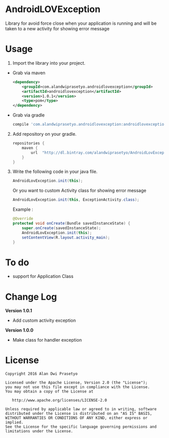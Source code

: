 # AndroidLOVException
Library for avoid force close when your application is running and will be taken to a new activity for showing error message
# Usage

1. Import the library into your project.
  * Grab via maven

    ```xml
    <dependency>
        <groupId>com.alandwiprasetyo.androidlovexception</groupId>
        <artifactId>androidlovexception</artifactId>
        <version>1.0.1</version>
        <type>pom</type>
    </dependency>
    ```

  * Grab via gradle

    ```groovy
    compile 'com.alandwiprasetyo.androidlovexception:androidlovexception:1.0.1'
    ```

2. Add repository on your gradle.
    ```groovy
    repositories {
        maven {
            url  "http://dl.bintray.com/alandwiprasetyo/AndroidLovException"
        }
    }
    ```

3. Write the following code in your java file.
    ```java
    AndroidLovException.init(this);
    ```
    Or you want to custom Activity class for showing error message
    ```java
    AndroidLovException.init(this, ExceptionActivity.class);
    ```
    Example :
    ```java
    @Override
    protected void onCreate(Bundle savedInstanceState) {
        super.onCreate(savedInstanceState);
        AndroidLovException.init(this);
        setContentView(R.layout.activity_main);
    }
    ```
# To do
  * support for Application Class

# Change Log

**Version 1.0.1**

* Add custom activity exception

**Version 1.0.0**

* Make class for handler exception

# License

    Copyright 2016 Alan Dwi Prasetyo

    Licensed under the Apache License, Version 2.0 (the "License");
    you may not use this file except in compliance with the License.
    You may obtain a copy of the License at

       http://www.apache.org/licenses/LICENSE-2.0

    Unless required by applicable law or agreed to in writing, software
    distributed under the License is distributed on an "AS IS" BASIS,
    WITHOUT WARRANTIES OR CONDITIONS OF ANY KIND, either express or implied.
    See the License for the specific language governing permissions and
    limitations under the License.
